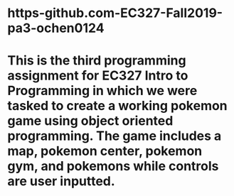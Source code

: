 # https-github.com-EC327-Fall2019-pa3-ochen0124

# This is the third programming assignment for EC327 Intro to Programming in which we were tasked to create a working pokemon game using object oriented programming. The game includes a map, pokemon center, pokemon gym, and pokemons while controls are user inputted. 

